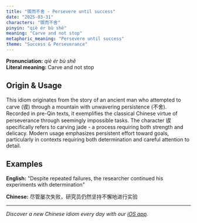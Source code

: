 ```yaml
---
title: "锲而不舍 - Persevere until success"
date: "2025-03-31"
characters: "锲而不舍"
pinyin: "qiè ér bù shě"
meaning: "Carve and not stop"
metaphoric_meaning: "Persevere until success"
theme: "Success & Perseverance"
---
```


**Pronunciation:** *qiè ér bù shě*  
**Literal meaning:** Carve and not stop

## Origin & Usage

This idiom originates from the story of an ancient man who attempted to carve (锲) through a mountain with unwavering persistence (不舍). Recorded in pre-Qin texts, it exemplifies the classical Chinese virtue of perseverance through seemingly impossible tasks. The character 锲 specifically refers to carving jade - a process requiring both strength and delicacy. Modern usage emphasizes persistent effort toward goals, particularly in contexts requiring both determination and careful attention to detail.

## Examples

**English:** "Despite repeated failures, the researcher continued his experiments with determination"

**Chinese:** 尽管屡次失败，研究员仍然坚持不懈地进行实验

---

*Discover a new Chinese idiom every day with our [iOS app](https://apps.apple.com/us/app/daily-chinese-idioms/id6740611324).*
